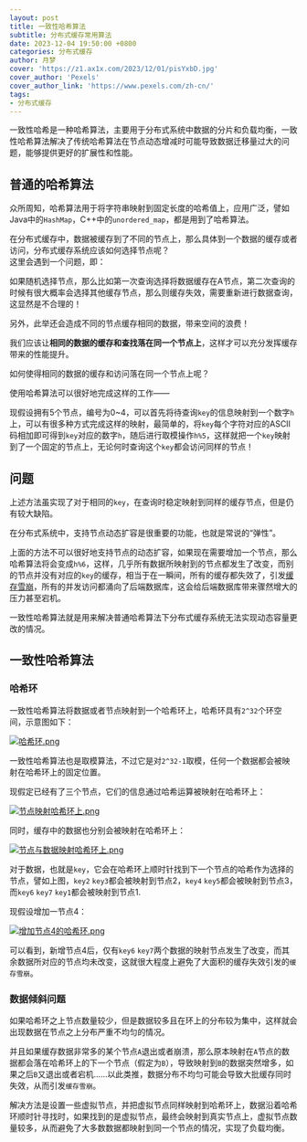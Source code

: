 ```yaml
---
layout: post
title: 一致性哈希算法
subtitle: 分布式缓存常用算法
date: 2023-12-04 19:50:00 +0800
categories: 分布式缓存
author: 月梦
cover: 'https://z1.ax1x.com/2023/12/01/pisYxbD.jpg'
cover_author: 'Pexels'
cover_author_link: 'https://www.pexels.com/zh-cn/'
tags:
- 分布式缓存  
---
```


一致性哈希是一种哈希算法，主要用于分布式系统中数据的分片和负载均衡，一致性哈希算法解决了传统哈希算法在节点动态增减时可能导致数据迁移量过大的问题，能够提供更好的扩展性和性能。  

## 普通的哈希算法
众所周知，哈希算法用于将字符串映射到固定长度的哈希值上，应用广泛，譬如Java中的`HashMap`，C++中的`unordered_map`，都是用到了哈希算法。    

在分布式缓存中，数据被缓存到了不同的节点上，那么具体到一个数据的缓存或者访问，分布式缓存系统应该如何选择节点呢？  
这里会遇到一个问题，即：  

如果随机选择节点，那么比如第一次查询选择将数据缓存在A节点，第二次查询的时候有很大概率会选择其他缓存节点，那么则缓存失效，需要重新进行数据查询，这显然是不合理的！  

另外，此举还会造成不同的节点缓存相同的数据，带来空间的浪费！  

我们应该让**相同的数据的缓存和查找落在同一个节点上**，这样才可以充分发挥缓存带来的性能提升。  

如何使得相同的数据的缓存和访问落在同一个节点上呢？  

使用哈希算法可以很好地完成这样的工作——  

现假设拥有5个节点，编号为0~4，可以首先将待查询`key`的信息映射到一个数字`h`上，可以有很多种方式完成这样的映射，最简单的，将`key`每个字符对应的ASCII码相加即可得到`key`对应的数字`h`，随后进行取模操作`h%5`，这样就把一个`key`映射到了一个固定的节点上，无论何时查询这个`key`都会访问同样的节点！  

## 问题
上述方法虽实现了对于相同的`key`，在查询时稳定映射到同样的缓存节点，但是仍有较大缺陷。  

在分布式系统中，支持节点动态扩容是很重要的功能，也就是常说的“弹性”。  

上面的方法不可以很好地支持节点的动态扩容，如果现在需要增加一个节点，那么哈希算法将会变成`h%6`，这样，几乎所有数据所映射到的节点都发生了改变，而别的节点并没有对应的`key`的缓存，相当于在一瞬间，所有的缓存都失效了，引发[缓存雪崩](https://ymiir.top/%E5%88%86%E5%B8%83%E5%BC%8F%E7%BC%93%E5%AD%98/threecacheproblem.html)，所有的并发访问都涌向了后端数据库，这会给后端数据库带来骤然增大的压力甚至宕机。  

一致性哈希算法就是用来解决普通哈希算法下分布式缓存系统无法实现动态容量更改的情况。  

## 一致性哈希算法
### 哈希环
一致性哈希算法将数据或者节点映射到一个哈希环上，哈希环具有`2^32`个环空间，示意图如下：  

[![哈希环.png](https://z1.ax1x.com/2023/12/04/piyquLR.png)](https://imgse.com/i/piyquLR)  

一致性哈希算法也是取模算法，不过它是对`2^32-1`取模，任何一个数据都会被映射在哈希环上的固定位置。  

现假定已经有了三个节点，它们的信息通过哈希运算被映射在哈希环上：  

[![节点映射哈希环上.png](https://z1.ax1x.com/2023/12/04/piyLJA0.png)](https://imgse.com/i/piyLJA0)  

同时，缓存中的数据也分别会被映射在哈希环上：  

[![节点与数据映射哈希环上.png](https://z1.ax1x.com/2023/12/04/piyLDBR.png)](https://imgse.com/i/piyLDBR)  

对于数据，也就是`key`，它会在哈希环上顺时针找到下一个节点的哈希作为选择的节点，譬如上图，`key2` `key3`都会被映射到节点2，`key4` `key5`都会被映射到节点3，而`key6` `key7` `key1`都会被映射到节点1.  

现假设增加一节点4：  

[![增加节点4的哈希环.png](https://z1.ax1x.com/2023/12/04/piyL4ud.png)](https://imgse.com/i/piyL4ud)  

可以看到，新增节点4后，仅有`key6` `key7`两个数据的映射节点发生了改变，而其余数据所对应的节点均未改变，这就很大程度上避免了大面积的缓存失效引发的`缓存雪崩`。  

### 数据倾斜问题
如果哈希环之上节点数量较少，但是数据较多且在环上的分布较为集中，这样就会出现数据在节点之上分布严重不均匀的情况。   

并且如果缓存数据非常多的某个节点`A`退出或者崩溃，那么原本映射在`A`节点的数据都会落在哈希环上的下一个节点（假定为`B`），导致映射到`B`的数据突然增多，如果之后`B`又退出或者宕机......以此类推，数据分布不均匀可能会导致大批缓存同时失效，从而引发`缓存雪崩`。  

解决方法是设置一些虚拟节点，并把虚拟节点同样映射到哈希环上，数据沿着哈希环顺时针寻找时，如果找到的是虚拟节点，最终会映射到真实节点上，虚拟节点数量较多，从而避免了大多数数据都映射到同一个节点的情况，实现了负载均衡。  



